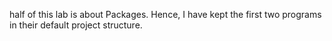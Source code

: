 half of this lab is about Packages. Hence, I have kept the first two programs in their default project structure.
